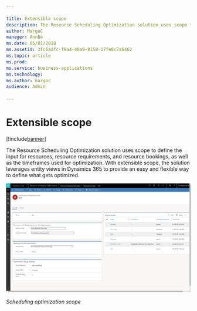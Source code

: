 ```yaml
---

title: Extensible scope
description: The Resource Scheduling Optimization solution uses scope to define the input for resources, resource requirements, and resource bookings, as well as the timeframes used for optimization.
author: MargoC
manager: AnnBe
ms.date: 05/01/2018
ms.assetid: 3fc6adfc-f9a4-40a9-8158-17fe8c7a6462
ms.topic: article
ms.prod: 
ms.service: business-applications
ms.technology: 
ms.author: margoc
audience: Admin

---
```

#  Extensible scope 




[!include[banner](../../includes/banner.md)]

The Resource Scheduling Optimization solution uses scope to define the input for
resources, resource requirements, and resource bookings, as well as the
timeframes used for optimization. With extensible scope, the solution leverages
entity views in Dynamics 365 to provide an easy and flexible way to define what
gets optimized.

![A screenshot of scheduling optimization scope](media/extensible-scope-1.png "A screenshot of scheduling optimization scope")

*Scheduling optimization scope*
